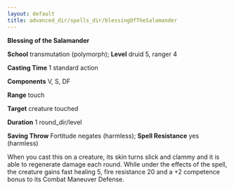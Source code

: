 ```yaml
---
layout: default
title: advanced_dir/spells_dir/blessingOfTheSalamander
---
```

 **Blessing of the Salamander**

**School** transmutation (polymorph); **Level** druid 5, ranger 4

**Casting Time** 1 standard action

**Components** V, S, DF

**Range** touch

**Target** creature touched

**Duration** 1 round_dir/level

**Saving Throw** Fortitude negates (harmless); **Spell Resistance** yes (harmless)

When you cast this on a creature, its skin turns slick and clammy and it is able to regenerate damage each round. While under the effects of the spell, the creature gains fast healing 5, fire resistance 20 and a +2 competence bonus to its Combat Maneuver Defense.

